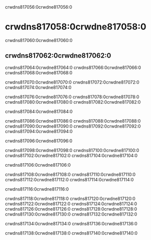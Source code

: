 crwdns817056:0crwdne817056:0
# crwdns817058:0crwdne817058:0

crwdns817060:0crwdne817060:0
## crwdns817062:0crwdne817062:0

crwdns817064:0crwdne817064:0 crwdns817066:0crwdne817066:0 crwdns817068:0crwdne817068:0


crwdns817070:0crwdne817070:0 crwdns817072:0crwdne817072:0 crwdns817074:0crwdne817074:0

crwdns817076:0crwdne817076:0 crwdns817078:0crwdne817078:0 crwdns817080:0crwdne817080:0 crwdns817082:0crwdne817082:0

crwdns817084:0crwdne817084:0

crwdns817086:0crwdne817086:0 crwdns817088:0crwdne817088:0 crwdns817090:0crwdne817090:0 crwdns817092:0crwdne817092:0 crwdns817094:0crwdne817094:0


crwdns817096:0crwdne817096:0

crwdns817098:0crwdne817098:0 crwdns817100:0crwdne817100:0 crwdns817102:0crwdne817102:0 crwdns817104:0crwdne817104:0

crwdns817106:0crwdne817106:0

crwdns817108:0crwdne817108:0 crwdns817110:0crwdne817110:0 crwdns817112:0crwdne817112:0 crwdns817114:0crwdne817114:0

crwdns817116:0crwdne817116:0

crwdns817118:0crwdne817118:0 crwdns817120:0crwdne817120:0 crwdns817122:0crwdne817122:0 crwdns817124:0crwdne817124:0 crwdns817126:0crwdne817126:0 crwdns817128:0crwdne817128:0 crwdns817130:0crwdne817130:0 crwdns817132:0crwdne817132:0

crwdns817134:0crwdne817134:0 crwdns817136:0crwdne817136:0

crwdns817138:0crwdne817138:0 crwdns817140:0crwdne817140:0
